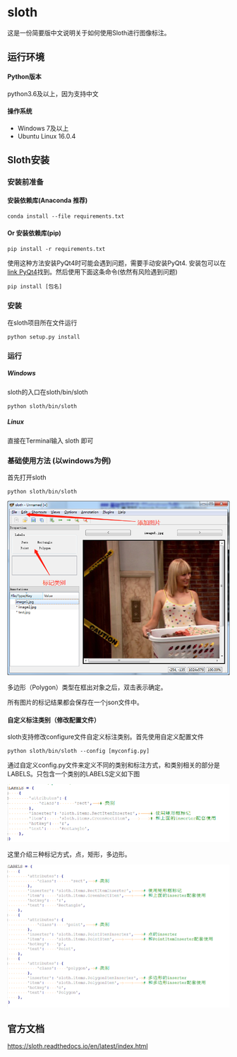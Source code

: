 sloth
=====

这是一份简要版中文说明关于如何使用Sloth进行图像标注。 

## 运行环境
#### Python版本
python3.6及以上，因为支持中文
#### 操作系统
* Windows 7及以上
* Ubuntu Linux 16.0.4

## Sloth安装

### 安装前准备
#### 安装依赖库(Anaconda 推荐)
    conda install --file requirements.txt
    
#### Or 安装依赖库(pip)
    pip install -r requirements.txt
使用这种方法安装PyQt4时可能会遇到问题，需要手动安装PyQt4. 安装包可以在[link PyQt4](https://www.lfd.uci.edu/~gohlke/pythonlibs/#pyqt4)找到。然后使用下面这条命令(依然有风险遇到问题)  
  
    pip install [包名]
    
### 安装
在sloth项目所在文件运行
  
    python setup.py install    

### 运行

##### Windows
sloth的入口在sloth/bin/sloth  

    python sloth/bin/sloth 

##### Linux
直接在Terminal输入 sloth 即可

### 基础使用方法 (以windows为例)
首先打开sloth
    
    python sloth/bin/sloth
    
![image.png](./assets/screen.png)

多边形（Polygon）类型在框出对象之后，双击表示确定。

所有图片的标记结果都会保存在一个json文件中。

#### 自定义标注类别（修改配置文件）
sloth支持修改configure文件自定义标注类别。首先使用自定义配置文件

    python sloth/bin/sloth --config [myconfig.py]   

通过自定义config.py文件来定义不同的类别和标注方式，和类别相关的部分是LABELS。只包含一个类别的LABELS定义如下图

![image1.png](./assets/single_Label.png)

这里介绍三种标记方式，点，矩形，多边形。  
  
![image2.png](./assets/3_labels.png)

## 官方文档
https://sloth.readthedocs.io/en/latest/index.html

